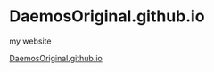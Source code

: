 # DaemosOriginal.github.io

my website

[DaemosOriginal.github.io](https://daemosoriginal.github.io/)
